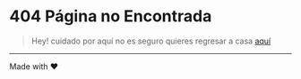 # 404 Página no Encontrada

> Hey! cuidado por aquí no es seguro quieres regresar a casa [aquí](./README.md)

---

Made with :heart:

